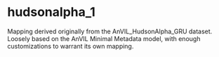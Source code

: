 # hudsonalpha_1
Mapping derived originally from the AnVIL_HudsonAlpha_GRU dataset. Loosely based on the AnVIL Minimal Metadata model, with enough customizations to warrant its own mapping.